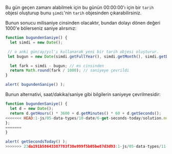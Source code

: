 Bu gün geçen zamanı alabilmek için bu günün 00:00:00'ı için bir `tarih` objesi oluşturup bunu `şimdi`'nin `tarih` objesinden çıkarabilirsiniz. 

Bunun sonucu milisaniye cinsinden olacaktır, bundan dolayı dönen değeri 1000'e bölerseniz saniye alırsınız:

```js run
function bugundenSaniye() {
  let simdi = new Date();

 // o anki gün/ay/yıl'ı kullanarak yeni bir tarih objesi oluşturur.
 let bugun = new Date(simdi.getFullYear(), simdi.getMonth(), simdi.getDate());

  let fark = simdi - bugun; // ms cinsinden
  return Math.round(fark / 1000); // saniyeye çevrildi
}

alert( bugundenSaniye() );
```
Bunun alternativi, saat/dakika/saniye gibi bilgilerin saniyeye çevrilmesidir:

```js run
function bugundenSaniye() {
  let d = new Date();
  return d.getHours() * 3600 + d.getMinutes() * 60 + d.getSeconds();
<<<<<<< HEAD:1-js/05-data-types/10-date/6-get-seconds-today/solution.md
};
=======
}

alert( getSecondsToday() );
>>>>>>> 23da191b58643387783f38e999f5b05be87d3d93:1-js/05-data-types/11-date/6-get-seconds-today/solution.md
```
